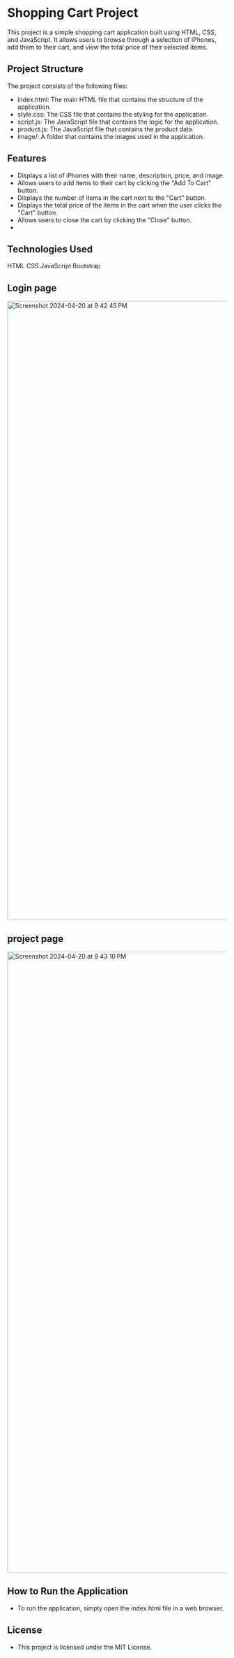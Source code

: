 # Shopping Cart Project
This project is a simple shopping cart application built using HTML, CSS, and JavaScript. It allows users to browse through a selection of iPhones, add them to their cart, and view the total price of their selected items.

## Project Structure
The project consists of the following files:

- index.html: The main HTML file that contains the structure of the application.
- style.css: The CSS file that contains the styling for the application.
- script.js: The JavaScript file that contains the logic for the application.
- product.js: The JavaScript file that contains the product data.
- image/: A folder that contains the images used in the application.
## Features
- Displays a list of iPhones with their name, description, price, and image.
- Allows users to add items to their cart by clicking the "Add To Cart" button.
- Displays the number of items in the cart next to the "Cart" button.
- Displays the total price of the items in the cart when the user clicks the "Cart" button.
- Allows users to close the cart by clicking the "Close" button.
- 
## Technologies Used
HTML
CSS
JavaScript
Bootstrap

## Login page 

<img width="1418" alt="Screenshot 2024-04-20 at 9 42 45 PM" src="https://github.com/CharudattaGhute/ecommerce-website/assets/122104600/9047eb8e-d211-46d6-801c-24b7a03ef207">

## project page
<img width="1423" alt="Screenshot 2024-04-20 at 9 43 10 PM" src="https://github.com/CharudattaGhute/ecommerce-website/assets/122104600/e6b32c17-a4c4-4d85-9eb8-2e9f0b9a0faf">


## How to Run the Application
- To run the application, simply open the index.html file in a web browser.

## License
- This project is licensed under the MIT License.




